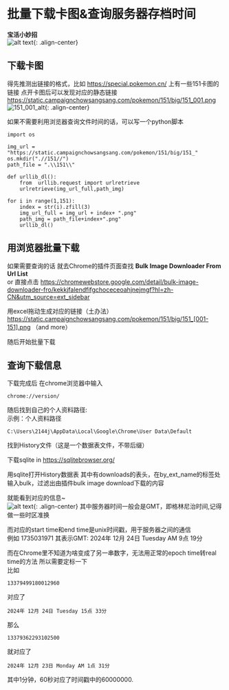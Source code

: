 # 批量下载卡图&查询服务器存档时间
**宝活小妙招**\
![alt text](https://pokeamice.com/wp-content/uploads/2022/10/anime15.gif){: .align-center}

## 下载卡图

得先推测出链接的格式，比如 <a href="https://special.pokemon.cn/" title = "151">https://special.pokemon.cn/</a> 上有一些151卡图的链接
点开卡图后可以发现对应的静态链接
 <a href="https://static.campaignchowsangsang.com/pokemon/151/big/151_001.png" title = "151_001">https://static.campaignchowsangsang.com/pokemon/151/big/151_001.png</a> \
<img src="https://static.campaignchowsangsang.com/pokemon/151/big/151_001.png" alt="151_001_alt" title="妙蛙种子">{: .align-center}

如果不需要利用浏览器查询文件时间的话，可以写一个python脚本
    
    import os

    img_url = "https://static.campaignchowsangsang.com/pokemon/151/big/151_"
    os.mkdir(".//151//")
    path_file = ".\\151\\"

    def urllib_dl():
        from  urllib.request import urlretrieve
        urlretrieve(img_url_full,path_img)

    for i in range(1,151):
        index = str(i).zfill(3)
        img_url_full = img_url + index+ ".png"
        path_img = path_file+index+".png"
        urllib_dl()

## 用浏览器批量下载
如果需要查询的话 就去Chrome的插件页面查找 **Bulk Image Downloader From Url List**\
or 直接点击
<a href="https://chromewebstore.google.com/detail/bulk-image-downloader-fro/kekkjfalendfifgchoceceoahjnejmgf?hl=zh-CN&utm_source=ext_sidebar" title = "chrome_dl_image">https://chromewebstore.google.com/detail/bulk-image-downloader-fro/kekkjfalendfifgchoceceoahjnejmgf?hl=zh-CN&utm_source=ext_sidebar</a> 

用excel拖动生成对应的链接（土办法）
https://static.campaignchowsangsang.com/pokemon/151/big/151_[001-151].png （and more）

随后开始批量下载

## 查询下载信息

下载完成后 在chrome浏览器中输入

    chrome://version/

随后找到自己的个人资料路径:\
示例：个人资料路径	

    C:\Users\2144j\AppData\Local\Google\Chrome\User Data\Default
找到History文件（这是一个数据表文件，不带后缀）

下载sqlite in https://sqlitebrowser.org/

用sqlite打开History数据表
其中有downloads的表头，在by_ext_name的标签处输入bulk，过滤出由插件bulk image download下载的内容

就能看到对应的信息~\
![alt text](https://pokeamice.com/wp-content/gallery/docs_img/151_database.png){: .align-center}
其中服务器时间一般会是GMT，即格林尼治时间,记得做一些时区准换

而对应的start time和end time是unix时间戳，用于服务器之间的通信\
例如 1735031971 其表示GMT: 2024年 12月 24日 Tuesday AM 9点 19分

而在Chrome里不知道为啥变成了另一串数字，无法用正常的epoch time转real time的方法
所以需要定标一下\
比如

    13379499180012960 

对应了 

    2024年 12月 24日 Tuesday 15点 33分

那么

    13379362293102500 

就对应了 

    2024年 12月 23日 Monday AM 1点 31分

其中1分钟，60秒对应了时间戳中的60000000.




